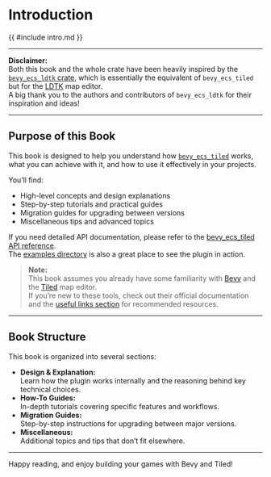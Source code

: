 # Introduction

{{ #include intro.md }}

---

**Disclaimer:**  
Both this book and the whole crate have been heavily inspired by the [`bevy_ecs_ldtk` crate](https://github.com/Trouv/bevy_ecs_ldtk), which is essentially the equivalent of `bevy_ecs_tiled` but for the [LDTK](https://ldtk.io/) map editor.  
A big thank you to the authors and contributors of `bevy_ecs_ldtk` for their inspiration and ideas!

---

## Purpose of this Book

This book is designed to help you understand how [`bevy_ecs_tiled`](https://github.com/adrien-bon/bevy_ecs_tiled) works, what you can achieve with it, and how to use it effectively in your projects.

You’ll find:

- High-level concepts and design explanations
- Step-by-step tutorials and practical guides
- Migration guides for upgrading between versions
- Miscellaneous tips and advanced topics

If you need detailed API documentation, please refer to the [bevy_ecs_tiled API reference](https://docs.rs/bevy_ecs_tiled/latest/bevy_ecs_tiled/).  
The [examples directory](https://github.com/adrien-bon/bevy_ecs_tiled/tree/main/examples/README.md) is also a great place to see the plugin in action.

> **Note:**  
> This book assumes you already have some familiarity with [Bevy](https://bevyengine.org/) and the [Tiled](https://www.mapeditor.org/) map editor.  
> If you’re new to these tools, check out their official documentation and the [useful links section](misc/useful-links.md) for recommended resources.

---

## Book Structure

This book is organized into several sections:

- **Design & Explanation:**  
  Learn how the plugin works internally and the reasoning behind key technical choices.
- **How-To Guides:**  
  In-depth tutorials covering specific features and workflows.
- **Migration Guides:**  
  Step-by-step instructions for upgrading between major versions.
- **Miscellaneous:**  
  Additional topics and tips that don’t fit elsewhere.

---

Happy reading, and enjoy building your games with Bevy and Tiled!
